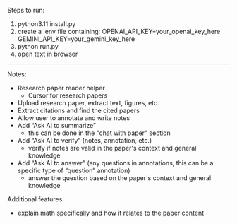 Steps to run:
1. python3.11 install.py
2. create a .env file containing:
    OPENAI_API_KEY=your_openai_key_here
    GEMINI_API_KEY=your_gemini_key_here
3. python run.py
4. open [text](http://localhost:5000) in browser





-----------------------------------
Notes:
- Research paper reader helper
    - Cursor for research papers
- Upload research paper, extract text, figures, etc.
- Extract citations and find the cited papers
- Allow user to annotate and write notes
- Add “Ask AI to summarize”
    - this can be done in the "chat with paper" section
- Add “Ask AI to verify” (notes, annotation, etc.)
    - verify if notes are valid in the paper's context and general knowledge
- Add “Ask AI to answer” (any questions in annotations, this can be a specific type of “question” annotation)
    - answer the question based on the paper's context and general knowledge


Additional features:
- explain math specifically and how it relates to the paper content